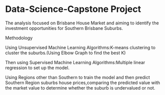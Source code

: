 # Data-Science-Capstone Project
The analysis focused on Brisbane House Market and aiming to identify the investment opportunities for Southern Brisbane Suburbs.

Methodology

Using Unsupervised Machine Learning Algorithms:K-means clustering to cluster the suburbs.(Using Elbow Graph to find the best K)

Then using Supervised Machine Learning Algorithms:Multiple linear regression to set up the model.

Using Regions other than Southern to train the model and then predict Southern Region suburbs house prices,comparing the predicted value with the market value to determine whether the suburb is undervalued or not.
